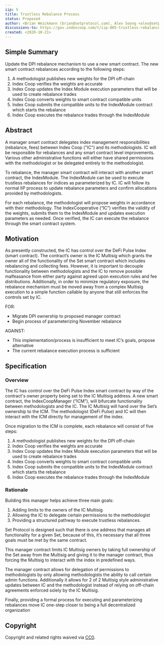 ```yaml
---
iip: 5
title: Trustless Rebalance Process
status: Proposed
author: <Brian Weickmann (brian@setprotocol.com), Alex Soong <alex@setprotocol.com>, Richard Liang (richard@setprotocol.com) and Felix Feng (felix@setprotocol.com)>
discussions-to: https://gov.indexcoop.com/t/iip-005-trustless-rebalance-process/192
created: <2020-10-21>
---
```


## Simple Summary

Update the DPI rebalance mechanism to use a new smart contract. The new smart contract rebalances according to the following steps:

1. A methodologist publishes new weights for the DPI off-chain
1. Index Coop verifies the weights are accurate
1. Index Coop updates the Index Module execution parameters that will be used to create rebalance trades
1. Index Coop converts weights to smart contract compatible units
1. Index Coop submits the compatible units to the IndexModule contract which starts the rebalance
1. Index Coop executes the rebalance trades through the IndexModule

## Abstract

A manager smart contract delegates index management responsibilities (rebalance, fees) between Index Coop ("IC") and its methodologists. IC will be responsible for rebalances and any smart contract level improvements. Various other administrative functions will either have shared permissions with the methodologist or be delegated entirely to the methodologist.

To rebalance, the manager smart contract will interact with another smart contract, the IndexModule. The IndexModule can be used to execute trustless rebalances for indices as parameterized by IC. IC will follow its normal IIP process to update rebalance parameters and confirm allocations provided by methodologists.

For each rebalance, the methodologist will propose weights in accordance with their methodology. The IndexCooperative (“IC”) verifies the validity of the weights, submits them to the IndexModule and updates execution parameters as needed. Once verified, the IC can execute the rebalance through the smart contract system.

## Motivation

As presently constructed, the IC has control over the DeFi Pulse Index (smart contract). The contract’s owner is the IC Multisig which grants the owner all of the functionality of the Set smart contract which includes rebalancing and collecting fees. However, it is important to decouple functionality between methodologists and the IC to remove possible malfeasance from either party against agreed upon execution rules and fee distributions. Additionally, in order to minimize regulatory exposure, the rebalance mechanism must be moved away from a complex Multisig execution to a simple function callable by anyone that still enforces the controls set by IC.

FOR:

* Migrate DPI ownership to proposed manager contract
* Begin process of parameterizing November rebalance

AGAINST:

* This implementation/process is insufficient to meet IC’s goals, propose alternative
* The current rebalance execution process is sufficient

## Specification

### Overview

The IC has control over the DeFi Pulse Index smart contract by way of the contract's owner property being set to the IC Multisig address. A new smart contract, the IndexCoopManager (“ICM”), will bifurcate functionality between methodologists and the IC. The IC Multisig will hand over the Set’s ownership to the ICM. The methodologist (DeFi Pulse) and IC will then interact with the ICM directly for management of the index.

Once migration to the ICM is complete, each rebalance will consist of five steps:

1. A methodologist publishes new weights for the DPI off-chain
1. Index Coop verifies the weights are accurate
1. Index Coop updates the Index Module execution parameters that will be used to create rebalance trades
1. Index Coop converts weights to smart contract compatible units
1. Index Coop submits the compatible units to the IndexModule contract which starts the rebalance
1. Index Coop executes the rebalance trades through the IndexModule

### Rationale

Building this manager helps achieve three main goals:

1. Adding limits to the owners of the IC Multisig
2. Allowing the IC to delegate certain permissions to the methodologist
3. Providing a structured pathway to execute trustless rebalances.

Set Protocol is designed such that there is one address that manages all functionality for a given Set, because of this, it’s necessary that all three goals must be met by the same contract.

This manager contract limits IC Multisig owners by taking full ownership of the Set away from the Multisig and giving it to the manager contract, thus forcing the Multisig to interact with the index in predefined ways.

The manager contract allows for delegation of permissions to methodologists by only allowing methodologists the ability to call certain admin functions. Additionally it allows for 2 of 2 Multisig style administrative updates between IC and the methodologist instead of relying on off-chain agreements enforced solely by the IC Multisig.

Finally, providing a formal process for executing and parameterizing rebalances move IC one-step closer to being a full decentralized organization

## Copyright

Copyright and related rights waived via [CC0](https://creativecommons.org/publicdomain/zero/1.0/).
